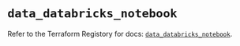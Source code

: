 # `data_databricks_notebook`

Refer to the Terraform Registory for docs: [`data_databricks_notebook`](https://registry.terraform.io/providers/databricks/databricks/1.31.0/docs/data-sources/notebook).
